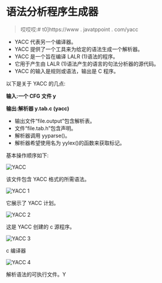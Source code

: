 # 语法分析程序生成器

> 哎哎哎:# t0]https://www . javatppoint . com/yacc

*   YACC 代表另一个编译器。
*   YACC 提供了一个工具来为给定的语法生成一个解析器。
*   YACC 是一个旨在编译 LALR (1)语法的程序。
*   它用于产生由 LALR (1)语法产生的语言的句法分析器的源代码。
*   YACC 的输入是规则或语法，输出是 C 程序。

以下是关于 YACC 的几点:

**输入:一个 CFG 文件 y**

**输出:解析器 y.tab.c (yacc)**

*   输出文件“file.output”包含解析表。
*   文件“file.tab.h”包含声明。
*   解析器调用 yyparse()。
*   解析器希望使用名为 yylex()的函数来获取标记。

基本操作顺序如下:

![YACC](../Images/405b28111043b3787b4d8088560f3802.png)

该文件包含 YACC 格式的所需语法。

![YACC 1](../Images/ef0e0bf34654ae3078fa25b7ea11855c.png)

它展示了 YACC 计划。

![YACC 2](../Images/3c207591b65db129a0edbfd2f16eb7a1.png)

这是 YACC 创建的 c 源程序。

![YACC 3](../Images/79de133d8d8cfa1e5fe7cccbb45f6979.png)

c 编译器

![YACC 4](../Images/167c20d44255ea72f6d0ba865367851d.png)

解析语法的可执行文件。Y